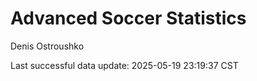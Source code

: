 # Advanced Soccer Statistics
Denis Ostroushko

<!-- gfm -->

Last successful data update: 2025-05-19 23:19:37 CST

